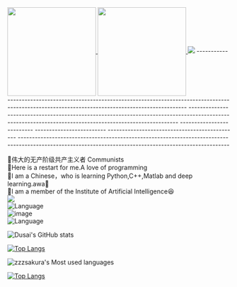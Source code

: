 <a href="https://github.com/anuraghazra/github-readme-stats">
  <img height=200 align="center" src="https://github-readme-stats.vercel.app/api?username=zzzsakura" />
</a>
<a href="https://github.com/anuraghazra/convoychat">
  <img height=200 align="center" src="https://github-readme-stats.vercel.app/api/top-langs?username=zzzsakura&layout=compact&langs_count=8&card_width=320" />
</a>
<picture>
  <source
    srcset="https://github-readme-stats.vercel.app/api?username=zzzsakura&show_icons=true&theme=dark"
    media="(prefers-color-scheme: dark)"
  />
  <source
    srcset="https://github-readme-stats.vercel.app/api?username=zzzsakura&show_icons=true"
    media="(prefers-color-scheme: light), (prefers-color-scheme: no-preference)"
  />
  <img src="https://github-readme-stats.vercel.app/api?username=anuraghazra&show_icons=true" />
</picture>
<!--
-->
--------------------------------------------------------------------------------------------------------------------------------------------------------
--------------------------------------------------------------------------------------------------------------------------------------------------------
--------------------------                                    -------------------------                   ----------------------------------------------
--------------------------------------------------------------------------------------------------------------------------------------------------------



🥇伟大的无产阶级共产主义者 Communists  
📝Here is a restart for me.A love of programming  
📝I am a Chinese，who is learning Python,C++,Matlab and deep learning.awa🍿  
📝I am a member of the Institute of Artificial Intelligence😆  
![](https://img.shields.io/badge/python-3.9-orange?style=for-the-badge&logo=python&logoColor=orange)  
![Language](https://img.shields.io/badge/language-c++-brightgreen)  
![image](https://github.com/zzzsakura/zzzsakura/assets/147756443/f05daef2-c4b3-45f7-9fc4-b2d7be839c8d)  
![Language](https://img.shields.io/badge/method-deep_learning-brightblue)  

![Dusai's GitHub stats](https://github-readme-stats.vercel.app/api?username=zzzsakura&show_icons=true&theme=radical)  


[![Top Langs](https://github-readme-stats.vercel.app/api/top-langs/?username=zzzsakura&layout=compact)](https://github.com/anuraghazra/github-readme-stats)  


![zzzsakura's Most used languages](https://github-readme-stats.vercel.app/api/top-langs/?username=zzzsakura&layout=compact&hide_border=true&langs_count=10)

[![Top Langs](https://github-readme-stats.vercel.app/api/top-langs/?username=zzzsakura&layout=pie)](https://github.com/anuraghazra/github-readme-stats)


<!--START_SECTION:waka-->  



<!--END_SECTION:waka-->
